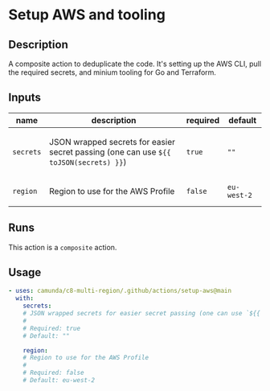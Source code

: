 # Setup AWS and tooling

## Description

A composite action to deduplicate the code.
It's setting up the AWS CLI, pull the required secrets, and minium tooling for Go and Terraform.


## Inputs

| name | description | required | default |
| --- | --- | --- | --- |
| `secrets` | <p>JSON wrapped secrets for easier secret passing (one can use <code>${{ toJSON(secrets) }}</code>)</p> | `true` | `""` |
| `region` | <p>Region to use for the AWS Profile</p> | `false` | `eu-west-2` |


## Runs

This action is a `composite` action.

## Usage

```yaml
- uses: camunda/c8-multi-region/.github/actions/setup-aws@main
  with:
    secrets:
    # JSON wrapped secrets for easier secret passing (one can use `${{ toJSON(secrets) }}`)
    #
    # Required: true
    # Default: ""

    region:
    # Region to use for the AWS Profile
    #
    # Required: false
    # Default: eu-west-2
```
